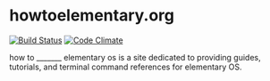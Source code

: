 # howtoelementary.org

[![Build Status](https://app.travis-ci.com/eustasy/howtoelementary.org.svg?branch=master)](https://app.travis-ci.com/eustasy/howtoelementary.org)
[![Code Climate](https://codeclimate.com/github/eustasy/howtoelementary.org/badges/gpa.svg)](https://codeclimate.com/github/eustasy/howtoelementary.org)

how to _______ elementary os is a site dedicated to providing guides, tutorials, and terminal command references for elementary OS.
